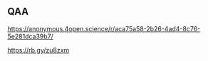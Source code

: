 ## QAA 
https://anonymous.4open.science/r/aca75a58-2b26-4ad4-8c76-5e281dca39b7/

https://rb.gy/zu8zxm
